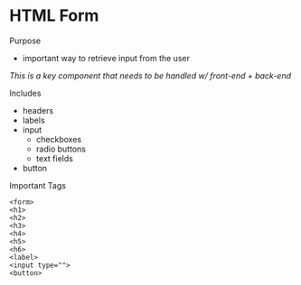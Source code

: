 # HTML Form
Purpose
- important way to retrieve input from the user

*This is a key component that needs to be handled w/ front-end + back-end*  

Includes
- headers
- labels
- input
  - checkboxes
  - radio buttons
  - text fields
- button  

Important Tags
```
<form>
<h1>
<h2>
<h3>
<h4>
<h5>
<h6>
<label>
<input type="">
<button>
```

